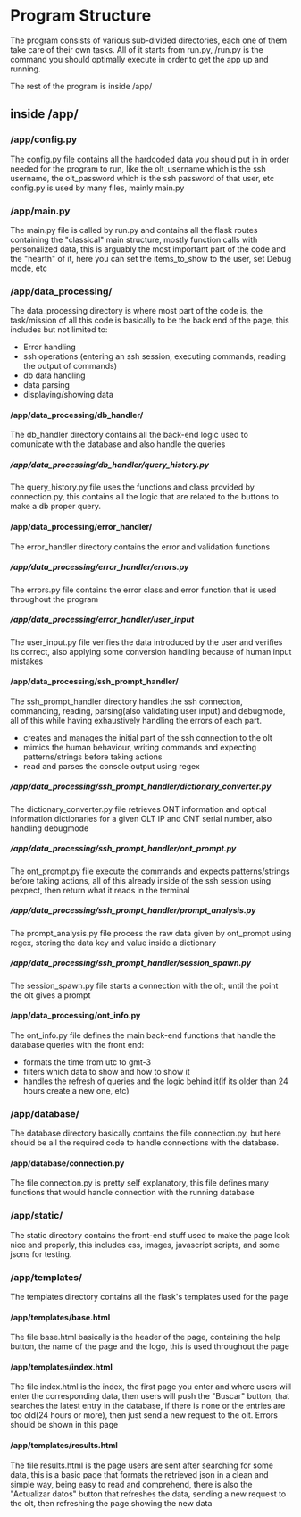 # Program Structure

The program consists of various sub-divided directories, each one of them take care of their own tasks. All of it starts from run.py, /run.py is the command you should optimally execute in order to get the app up and running.

The rest of the program is inside /app/

## inside /app/

### /app/config.py

The config.py file contains all the hardcoded data you should put in in order needed for the program to run, like the olt_username which is the ssh username, the olt_password which is the ssh password of that user, etc
config.py is used by many files, mainly main.py

### /app/main.py

The main.py file is called by run.py and contains all the flask routes containing the "classical" main structure, mostly function calls with personalized data, this is arguably the most important part of the code and the "hearth" of it, here you can set the items_to_show to the user, set Debug mode, etc

### /app/data_processing/

The data_processing directory is where most part of the code is, the task/mission of all this code is basically 
to be the back end of the page, this includes but not limited to:

* Error handling
* ssh operations (entering an ssh session, executing commands, reading the output of commands)
* db data handling
* data parsing
* displaying/showing data

#### /app/data_processing/db_handler/

The db_handler directory contains all the back-end logic used to comunicate with the database and also handle the queries

##### /app/data_processing/db_handler/query_history.py

The query_history.py file uses the functions and class provided by connection.py, this contains all the logic that are related to the buttons to make a db proper query.

#### /app/data_processing/error_handler/

The error_handler directory contains the error and validation functions

##### /app/data_processing/error_handler/errors.py

The errors.py file contains the error class and error function that is used throughout the program

##### /app/data_processing/error_handler/user_input

The user_input.py file verifies the data introduced by the user and verifies its correct, also applying some conversion handling because of human input mistakes

#### /app/data_processing/ssh_prompt_handler/

The ssh_prompt_handler directory handles the ssh connection, commanding, reading, parsing(also validating user input) and debugmode, all of this while having exhaustively handling the errors of each part.

* creates and manages the initial part of the ssh connection to the olt
* mimics the human behaviour, writing commands and expecting patterns/strings before taking actions
* read and parses the console output using regex

##### /app/data_processing/ssh_prompt_handler/dictionary_converter.py

The dictionary_converter.py file retrieves ONT information and optical information dictionaries for a given OLT IP and ONT serial number, also handling debugmode

##### /app/data_processing/ssh_prompt_handler/ont_prompt.py

The ont_prompt.py file execute the commands and expects patterns/strings before taking actions, all of this already inside of the ssh session using pexpect, then return what it reads in the terminal

##### /app/data_processing/ssh_prompt_handler/prompt_analysis.py

The prompt_analysis.py file process the raw data given by ont_prompt using regex, storing the data key and value inside a dictionary

##### /app/data_processing/ssh_prompt_handler/session_spawn.py

The session_spawn.py file starts a connection with the olt, until the point the olt gives a prompt

#### /app/data_processing/ont_info.py

The ont_info.py file defines the main back-end functions that handle the database queries with the front end:

* formats the time from utc to gmt-3
* filters which data to show and how to show it
* handles the refresh of queries and the logic behind it(if its older than 24 hours create a new one, etc)


### /app/database/

The database directory basically contains the file connection.py, but here should be all the required code to handle connections with the database.

#### /app/database/connection.py

The file connection.py is pretty self explanatory, this file defines many functions that would handle connection with the running database

### /app/static/

The static directory contains the front-end stuff used to make the page look nice and properly, this includes css, images, javascript scripts, and some jsons for testing.

### /app/templates/

The templates directory contains all the flask's templates used for the page

#### /app/templates/base.html

The file base.html basically is the header of the page, containing the help button, the name of the page and the logo, this is used throughout the page

#### /app/templates/index.html

The file index.html is the index, the first page you enter and where users will enter the corresponding data, then users will push the "Buscar" button, that searches the latest entry in the database, if there is none or the entries are too old(24 hours or more), then just send a new request to the olt. Errors should be shown in this page

#### /app/templates/results.html

The file results.html is the page users are sent after searching for some data, this is a basic page that formats the retrieved json in a clean and simple way, being easy to read and comprehend, there is also the "Actualizar datos" button that refreshes the data, sending a new request to the olt, then refreshing the page showing the new data
